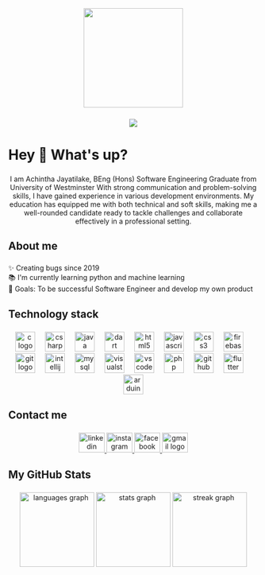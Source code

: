 <div align="center">
  <img height="200" src="https://media4.giphy.com/media/CcwLAV11cALh3OuEJ5/200w.webp?cid=ecf05e4744ekvldnx90eygwbcp1zthrnezvgx1emrsw4quor&ep=v1_gifs_related&rid=200w.webp&ct=g"  />
</div>

###

<div align="center">
  <img src="https://profile-counter.glitch.me/AchinthaJay9/count.svg?"  />
</div>

###

<h1 align="left">Hey 👋 What's up?</h1>

###

<p align="center">I am Achintha Jayatilake, BEng (Hons) Software Engineering Graduate from University of Westminster With strong communication and problem-solving skills, I have gained experience in various development environments. My education has equipped me with both technical and soft skills, making me a well-rounded candidate ready to tackle challenges and collaborate effectively in a professional setting.</p>

###

<h2 align="left">About me</h2>

###

<p align="left">✨ Creating bugs since 2019<br>📚 I'm currently learning python and machine learning<br>🎯 Goals: To be successful Software Engineer and develop my own product</p>

###

<h2 align="left">Technology stack</h2>

###

<div align="center">
  <img src="https://cdn.jsdelivr.net/gh/devicons/devicon/icons/c/c-original.svg" height="40" alt="c logo"  />
  <img width="12" />
  <img src="https://cdn.jsdelivr.net/gh/devicons/devicon/icons/csharp/csharp-original.svg" height="40" alt="csharp logo"  />
  <img width="12" />
  <img src="https://cdn.jsdelivr.net/gh/devicons/devicon/icons/java/java-original.svg" height="40" alt="java logo"  />
  <img width="12" />
  <img src="https://cdn.jsdelivr.net/gh/devicons/devicon/icons/dart/dart-original.svg" height="40" alt="dart logo"  />
  <img width="12" />
  <img src="https://cdn.jsdelivr.net/gh/devicons/devicon/icons/html5/html5-original.svg" height="40" alt="html5 logo"  />
  <img width="12" />
  <img src="https://cdn.jsdelivr.net/gh/devicons/devicon/icons/javascript/javascript-original.svg" height="40" alt="javascript logo"  />
  <img width="12" />
  <img src="https://cdn.jsdelivr.net/gh/devicons/devicon/icons/css3/css3-original.svg" height="40" alt="css3 logo"  />
  <img width="12" />
  <img src="https://cdn.jsdelivr.net/gh/devicons/devicon/icons/firebase/firebase-plain.svg" height="40" alt="firebase logo"  />
  <img width="12" />
  <img src="https://cdn.jsdelivr.net/gh/devicons/devicon/icons/git/git-original.svg" height="40" alt="git logo"  />
  <img width="12" />
  <img src="https://cdn.jsdelivr.net/gh/devicons/devicon/icons/intellij/intellij-original.svg" height="40" alt="intellij logo"  />
  <img width="12" />
  <img src="https://cdn.jsdelivr.net/gh/devicons/devicon/icons/mysql/mysql-original.svg" height="40" alt="mysql logo"  />
  <img width="12" />
  <img src="https://cdn.jsdelivr.net/gh/devicons/devicon/icons/visualstudio/visualstudio-plain.svg" height="40" alt="visualstudio logo"  />
  <img width="12" />
  <img src="https://cdn.jsdelivr.net/gh/devicons/devicon/icons/vscode/vscode-original.svg" height="40" alt="vscode logo"  />
  <img width="12" />
  <img src="https://cdn.jsdelivr.net/gh/devicons/devicon/icons/php/php-original.svg" height="40" alt="php logo"  />
  <img width="12" />
  <img src="https://cdn.jsdelivr.net/gh/devicons/devicon/icons/github/github-original.svg" height="40" alt="github logo"  />
  <img width="12" />
  <img src="https://cdn.jsdelivr.net/gh/devicons/devicon/icons/flutter/flutter-original.svg" height="40" alt="flutter logo"  />
  <img width="12" />
  <img src="https://cdn.jsdelivr.net/gh/devicons/devicon/icons/arduino/arduino-original.svg" height="40" alt="arduino logo"  />
</div>

###

<h2 align="left">Contact me</h2>

###

<div align="center">
  <a href="https://github.com/AchinthaJay9" target="_blank">
    <img src="https://raw.githubusercontent.com/maurodesouza/profile-readme-generator/master/src/assets/icons/social/linkedin/default.svg" width="52" height="40" alt="linkedin logo"  />
  </a>
  <a href="https://www.https://www.instagram.com/__alphagod__/" target="_blank">
    <img src="https://raw.githubusercontent.com/maurodesouza/profile-readme-generator/master/src/assets/icons/social/instagram/default.svg" width="52" height="40" alt="instagram logo"  />
  </a>
  <a href="https://www.facebook.com/eshan.1234/" target="_blank">
    <img src="https://raw.githubusercontent.com/maurodesouza/profile-readme-generator/master/src/assets/icons/social/facebook/default.svg" width="52" height="40" alt="facebook logo"  />
  </a>
  <a href="achinthajayatilake@gmail.com" target="_blank">
    <img src="https://raw.githubusercontent.com/maurodesouza/profile-readme-generator/master/src/assets/icons/social/gmail/default.svg" width="52" height="40" alt="gmail logo"  />
  </a>
</div>

###

<h2 align="left">My GitHub Stats</h2>

###

<div align="center">
  <img src="https://github-readme-stats.vercel.app/api?username=AchinthaJay9&theme=dracula&show_icons=true&hide_border=false&count_private=true" height="150" alt="languages graph"  />
  <img src="https://github-readme-streak-stats.herokuapp.com/?user=AchinthaJay9&theme=dracula&hide_border=false" height="150" alt="stats graph"  />
  <img src="![AchinthaJay9's Top Languages](https://github-readme-stats.vercel.app/api/top-langs/?username=AchinthaJay9&theme=dracula&show_icons=true&hide_border=false&layout=compact)" height="150" alt="streak graph"  />
</div>

###
